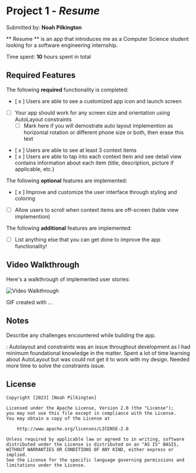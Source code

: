 # Project 1 - *Resume*

Submitted by: **Noah Pilkington**

** Resume ** is an app that introduces me as a Computer Science student looking for a software engineering internship.

Time spent: **10** hours spent in total

## Required Features

The following **required** functionality is completed:

- [ x ] Users are able to see a customized app icon and launch screen
- [ ] Your app should work for any screen size and orientation using AutoLayout constraints
  - [ ] Mark here if you will demostrate auto layout implemention as horizontal rotation or different phone size or both, then erase this text
- [ x ] Users are able to see at least 3 context items
- [ x ] Users are able to tap into each context item and see detail view contains information about each item (title, description, picture if applicable, etc.)
 
The following **optional** features are implemented:

- [ x ] Improve and customize the user interface through styling and coloring
- [ ] Allow users to scroll when context items are off-screen (table view implemention)

The following **additional** features are implemented:

- [ ] List anything else that you can get done to improve the app functionality!

## Video Walkthrough

Here's a walkthrough of implemented user stories:

<img src='http://i.imgur.com/link/to/your/gif/file.gif' title='Video Walkthrough' width='' alt='Video Walkthrough' />

<!-- Replace this with whatever GIF tool you used! -->
GIF created with ...  
<!-- Recommended tools:
[Kap](https://getkap.co/) for macOS
[ScreenToGif](https://www.screentogif.com/) for Windows
[peek](https://github.com/phw/peek) for Linux. -->

## Notes

Describe any challenges encountered while building the app.

: Autolayout and constraints was an issue throughout development as I had minimum foundational knowledge in the matter. Spent a lot of time learning about AutoLayout but was could not get it to work with my design. Needed more time to solve the constraints issue.

## License

    Copyright [2023] [Noah Pilkington]

    Licensed under the Apache License, Version 2.0 (the "License");
    you may not use this file except in compliance with the License.
    You may obtain a copy of the License at

        http://www.apache.org/licenses/LICENSE-2.0

    Unless required by applicable law or agreed to in writing, software
    distributed under the License is distributed on an "AS IS" BASIS,
    WITHOUT WARRANTIES OR CONDITIONS OF ANY KIND, either express or implied.
    See the License for the specific language governing permissions and
    limitations under the License.
